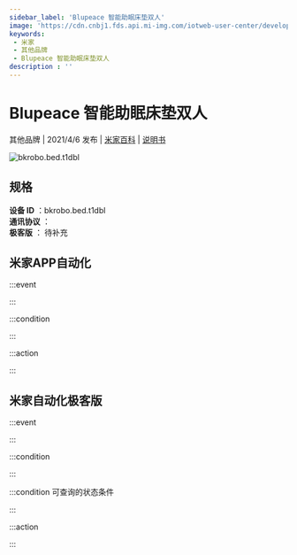 ```yaml
---
sidebar_label: 'Blupeace 智能助眠床垫双人'
image: 'https://cdn.cnbj1.fds.api.mi-img.com/iotweb-user-center/developer_16790735781568j68RdeS.png?GalaxyAccessKeyId=AKVGLQWBOVIRQ3XLEW&Expires=9223372036854775807&Signature=GFidKqndkz5jW5OYDMVc7qiKt7Y='
keywords: 
 - 米家
 - 其他品牌
 - Blupeace 智能助眠床垫双人
description : ''
---
```

# Blupeace 智能助眠床垫双人

其他品牌 | 2021/4/6 发布 | [米家百科](https://home.mi.com/webapp/content/baike/product/index.html?model=bkrobo.bed.t1dbl) | [说明书](https://home.mi.com/views/introduction.html?model=bkrobo.bed.t1dbl&region=cn)

![bkrobo.bed.t1dbl](https://cdn.cnbj1.fds.api.mi-img.com/iotweb-user-center/developer_16790735781568j68RdeS.png?GalaxyAccessKeyId=AKVGLQWBOVIRQ3XLEW&Expires=9223372036854775807&Signature=GFidKqndkz5jW5OYDMVc7qiKt7Y=)

## 规格  
> 
**设备 ID** ：bkrobo.bed.t1dbl  
**通讯协议** ：  
**极客版**  ： 待补充 


## 米家APP自动化  

:::event  

:::

:::condition  

:::

:::action   

:::

## 米家自动化极客版  

:::event  

:::

:::condition  

:::

:::condition 可查询的状态条件  

:::

:::action  

:::

        
